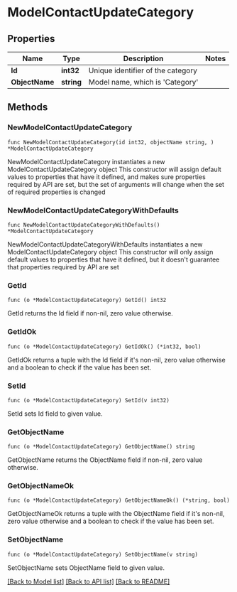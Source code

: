# ModelContactUpdateCategory

## Properties

Name | Type | Description | Notes
------------ | ------------- | ------------- | -------------
**Id** | **int32** | Unique identifier of the category | 
**ObjectName** | **string** | Model name, which is &#39;Category&#39; | 

## Methods

### NewModelContactUpdateCategory

`func NewModelContactUpdateCategory(id int32, objectName string, ) *ModelContactUpdateCategory`

NewModelContactUpdateCategory instantiates a new ModelContactUpdateCategory object
This constructor will assign default values to properties that have it defined,
and makes sure properties required by API are set, but the set of arguments
will change when the set of required properties is changed

### NewModelContactUpdateCategoryWithDefaults

`func NewModelContactUpdateCategoryWithDefaults() *ModelContactUpdateCategory`

NewModelContactUpdateCategoryWithDefaults instantiates a new ModelContactUpdateCategory object
This constructor will only assign default values to properties that have it defined,
but it doesn't guarantee that properties required by API are set

### GetId

`func (o *ModelContactUpdateCategory) GetId() int32`

GetId returns the Id field if non-nil, zero value otherwise.

### GetIdOk

`func (o *ModelContactUpdateCategory) GetIdOk() (*int32, bool)`

GetIdOk returns a tuple with the Id field if it's non-nil, zero value otherwise
and a boolean to check if the value has been set.

### SetId

`func (o *ModelContactUpdateCategory) SetId(v int32)`

SetId sets Id field to given value.


### GetObjectName

`func (o *ModelContactUpdateCategory) GetObjectName() string`

GetObjectName returns the ObjectName field if non-nil, zero value otherwise.

### GetObjectNameOk

`func (o *ModelContactUpdateCategory) GetObjectNameOk() (*string, bool)`

GetObjectNameOk returns a tuple with the ObjectName field if it's non-nil, zero value otherwise
and a boolean to check if the value has been set.

### SetObjectName

`func (o *ModelContactUpdateCategory) SetObjectName(v string)`

SetObjectName sets ObjectName field to given value.



[[Back to Model list]](../README.md#documentation-for-models) [[Back to API list]](../README.md#documentation-for-api-endpoints) [[Back to README]](../README.md)


